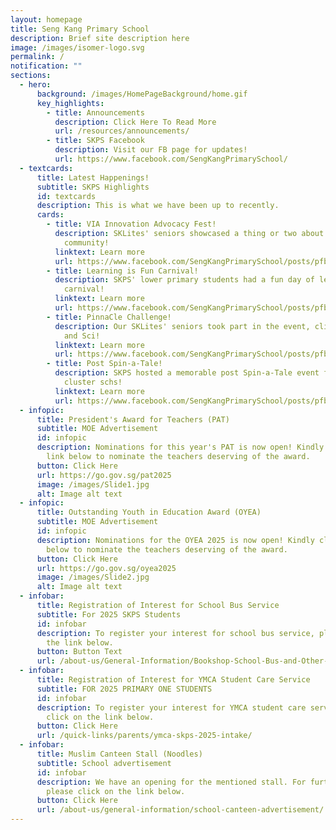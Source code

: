 ```yaml
---
layout: homepage
title: Seng Kang Primary School
description: Brief site description here
image: /images/isomer-logo.svg
permalink: /
notification: ""
sections:
  - hero:
      background: /images/HomePageBackground/home.gif
      key_highlights:
        - title: Announcements
          description: Click Here To Read More
          url: /resources/announcements/
        - title: SKPS Facebook
          description: Visit our FB page for updates!
          url: https://www.facebook.com/SengKangPrimarySchool/
  - textcards:
      title: Latest Happenings!
      subtitle: SKPS Highlights
      id: textcards
      description: This is what we have been up to recently.
      cards:
        - title: VIA Innovation Advocacy Fest!
          description: SKLites' seniors showcased a thing or two about giving back to
            community!
          linktext: Learn more
          url: https://www.facebook.com/SengKangPrimarySchool/posts/pfbid0sM5o4tT74RwFceLFmYD7XXZBgSoiaZz16EsbuXjQ72tk6Wm8htADptoJUBm5xn7yl
        - title: Learning is Fun Carnival!
          description: SKPS' lower primary students had a fun day of learning at the
            carnival!
          linktext: Learn more
          url: https://www.facebook.com/SengKangPrimarySchool/posts/pfbid02434sWVXG4Erncf5cbXCkhsZECPQocHQKL18vqWZ1aYHmBzscPKdVr6VZuTKiVYyol
        - title: PinnaCle Challenge!
          description: Our SKLites' seniors took part in the event, clinching 1st in Math
            and Sci!
          linktext: Learn more
          url: https://www.facebook.com/SengKangPrimarySchool/posts/pfbid02AFMECvCFYohKEXneDqyRhWN8d8S61t1C1VbKkaPfdyHWUnSzgNcA9WtK8uvWhrGpl
        - title: Post Spin-a-Tale!
          description: SKPS hosted a memorable post Spin-a-Tale event for participating
            cluster schs!
          linktext: Learn more
          url: https://www.facebook.com/SengKangPrimarySchool/posts/pfbid0W8PaTSJj2gcxcvUzTAPcqih5tYh4xQEtjB1kpF1MmafYZqjEzh8YX3dCdGNvuC1Jl
  - infopic:
      title: President's Award for Teachers (PAT)
      subtitle: MOE Advertisement
      id: infopic
      description: Nominations for this year's PAT is now open! Kindly click on the
        link below to nominate the teachers deserving of the award.
      button: Click Here
      url: https://go.gov.sg/pat2025
      image: /images/Slide1.jpg
      alt: Image alt text
  - infopic:
      title: Outstanding Youth in Education Award (OYEA)
      subtitle: MOE Advertisement
      id: infopic
      description: Nominations for the OYEA 2025 is now open! Kindly click on the link
        below to nominate the teachers deserving of the award.
      button: Click Here
      url: https://go.gov.sg/oyea2025
      image: /images/Slide2.jpg
      alt: Image alt text
  - infobar:
      title: Registration of Interest for School Bus Service
      subtitle: For 2025 SKPS Students
      id: infobar
      description: To register your interest for school bus service, please click on
        the link below.
      button: Button Text
      url: /about-us/General-Information/Bookshop-School-Bus-and-Other-Services/
  - infobar:
      title: Registration of Interest for YMCA Student Care Service
      subtitle: FOR 2025 PRIMARY ONE STUDENTS
      id: infobar
      description: To register your interest for YMCA student care service, please
        click on the link below.
      button: Click Here
      url: /quick-links/parents/ymca-skps-2025-intake/
  - infobar:
      title: Muslim Canteen Stall (Noodles)
      subtitle: School advertisement
      id: infobar
      description: We have an opening for the mentioned stall. For further details,
        please click on the link below.
      button: Click Here
      url: /about-us/general-information/school-canteen-advertisement/
---
```

